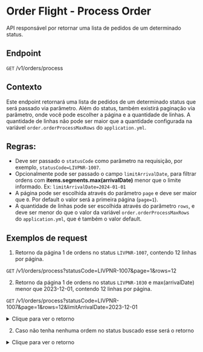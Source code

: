 # Order Flight - Process Order

API responsável por retornar uma lista de pedidos de um determinado status.

## Endpoint

`GET` /v1/orders/process

## Contexto

Este endpoint retornará uma lista de pedidos de um determinado status que será passado via parâmetro. Além do status,
também existirá paginação via parâmetro, onde você pode escolher a página e a quantidade de linhas. A quantidade de
linhas não pode ser maior que a quantidade configurada na variável `order.orderProcessMaxRows` do `application.yml`.

## Regras:

- Deve ser passado o `statusCode` como parâmetro na requisição, por exemplo, `statusCode=LIVPNR-1007`.
- Opcionalmente pode ser passado o campo `limitArrivalDate`, para filtrar ordens com **items.segments.max(arrivalDate)** menor que o limite informado. Ex:  `limitArrivalDate=2024-01-01`
- A página pode ser escolhida através do parâmetro `page` e deve ser maior que `0`. Por default o valor será a primeira página (`page=1`).
- A quantidade de linhas pode ser escolhida através do parâmetro `rows`, e deve ser menor do que o valor da
  variável `order.orderProcessMaxRows` do `application.yml`, que é também o valor default.

## Exemplos de request

1. Retorno da página 1 de ordens no status `LIVPNR-1007`, contendo 12 linhas por página.

`GET` /v1/orders/process?statusCode=LIVPNR-1007&page=1&rows=12

2. Retorno da página 1 de ordens no status `LIVPNR-1030` e max(arrivalDate) menor que 2023-12-01, contendo 12 linhas por página.

`GET` /v1/orders/process?statusCode=LIVPNR-1007&page=1&rows=12&limitArrivalDate=2023-12-01

<details>
    <summary>Clique para ver o retorno</summary>
    <pre>
{
    "orders": [
        {
            "id": "lf121",
            "commerceOrderId": "o1231"
        },
        {
            "id": "lf122",
            "commerceOrderId": "o1232"
        },
        {
            "id": "lf123",
            "commerceOrderId": "o1233"
        },
        {
            "id": "lf124",
            "commerceOrderId": "o1234"
        },
        {
            "id": "lf125",
            "commerceOrderId": "o1235"
        },
        {
            "id": "lf126",
            "commerceOrderId": "o1236"
        },
        {
            "id": "lf127",
            "commerceOrderId": "o1237"
        },
        {
            "id": "lf128",
            "commerceOrderId": "o1238"
        },
        {
            "id": "lf129",
            "commerceOrderId": "o1239"
        },
        {
            "id": "lf121",
            "commerceOrderId": "o1231"
        },
        {
            "id": "lf121",
            "commerceOrderId": "o1231"
        },
        {
            "id": "lf121",
            "commerceOrderId": "o1231"
        },
        {
            "id": "lf1210",
            "commerceOrderId": "o12310"
        },
        {
            "id": "lf1211",
            "commerceOrderId": "o12311"
        },
        {
            "id": "lf1212",
            "commerceOrderId": "o12312"
        },
        {
            "id": "lf1213",
            "commerceOrderId": "o12313"
        }
    ],
    "page": 1,
    "rows": 12,
    "total": 13,
    "totalPages": 2
}
</pre>
</details>

2. Caso não tenha nenhuma ordem no status buscado esse será o retorno

<details>
    <summary>Clique para ver o retorno</summary>
    <pre>
{
    "orders": [],
    "page": 1,
    "rows": 12,
    "total": 0,
    "totalPages": 0
}
</pre>
</details>
